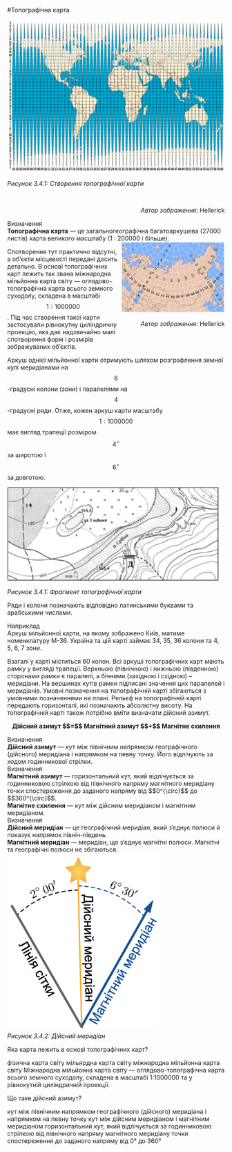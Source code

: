 #Топографічна карта

<div class="center">
<img src="pic9.png" width="570px" class="center"/>
<p><i>Рисунок 3.4.1:  Створення топографічної карти</i></p>
</div><br/>
<p align="right"><i>Автор зображення:</i> Hellerick</p>

<div class="eoz-wrap">
<span class="eoz">Визначення</span>
<div class="eoz-text">
<b>Топографiчна карта</b> — це загальногеографiчна багатоаркушева (27000 листiв) карта великого масштабу (1 : 200000 i бiльше).
</div>
</div>


<div style="float: right; margin: 0 0 10px 5px;">
<img src="pic10.jpg" width="240px"/>
<br/>
<p align="right"><i>Автор зображення:</i> Hellerick</p>
</div>


Спотворення тут практично відсутні, а об’єкти місцевості передані досить детально. В основі топографічних карт лежить так звана міжнародна мільйонна карта світу — оглядово-топографічна карта всього земного суходолу, складена в масштабі $$1: 1 000 000$$. Під час створення такої карти застосували рівнокутну циліндричну проекцію, яка дає надзвичайно малі спотворення форм і розмірів зображуваних об’єктів.

Аркуш однієї мільйонної карти отримують шляхом розграфлення земної кулі меридіанами на $$6$$-градусні колони (зони) і паралелями на $$4$$-градусні ряди. Отже, кожен аркуш карти масштабу $$1 : 1000 000$$ має вигляд трапеції розміром $$4^{\circ}$$ за широтою і $$6^{\circ}$$ за довготою.

<div class="center">
<img src="pic11.jpg" width="490px" class="center"/>
<p><i>Рисунок 3.4.1:  Фрагмент топографiчної карти</i></p>
</div>

Ряди і колони позначають відповідно латинськими буквами та арабськими числами. 

<p>
<div class="exmpl-wrap">
<span class="exmpl">Наприклад</span>
<div class="exmpl-text">
Аркуш мільйонної карти, на якому зображено Київ, матиме номенклатуру М-36. Україна та цій карті займає 34, 35, 36 колони та 4, 5, 6, 7 зони.
</div>
</div>
</p>

Взагалі у карті міститься 60 колон. Всі аркуші топографічних карт мають рамку у вигляді трапеції. Верхньою (північною) і нижньою (південною) сторонами рамки є паралелі, а бічними (західною і східною) – меридіани. На вершинах кутів рамки підписані значення цих паралелей і меридіанів. Умовні позначення на топографічній карті збігаються з умовними позначеннями на плані. Рельєф на топографічній карті передають горизонталі, які позначають абсолютну висоту. На
топографічній карті також потрібно вміти визначати дійсний азимут.

<p align="center">
<b>Дійсний азимут $$=$$ Магнітний азимут $$+$$ Mагнітне схилення</b>
</p>

<div class="eoz-wrap">
<span class="eoz">Визначення</span>
<div class="eoz-text">
<b>Дiйсний азимут</b> — кут мiж пiвнiчним напрямком географiчного (дiйсного) меридiана i напрямком на певну точку. Його вiдлiчують за ходом годинникової
стрiлки.
</div>
</div>

<div class="eoz-wrap">
<span class="eoz">Визначення</span>
<div class="eoz-text">
<b>Магнiтний азимут</b> — горизонтальний кут, який вiдлiчується за годинниковою
стрiлкою вiд пiвнiчного напряму магнiтного меридiану точки спостереження до
заданого напряму вiд $$0^{\circ}$$ до $$360^{\circ}$$.<br/>
<b>Магнiтне схилення</b> — кут мiж дiйсним меридiаном i магнiтним меридiаном.
</div>
</div>

<div class="eoz-wrap">
<span class="eoz">Визначення</span>
<div class="eoz-text">
<b>Дiйсний меридiан</b> — це географiчний меридiан, який з’єднує полюси й показує
напрямок пiвнiч-пiвдень.<br/>
<b>Магнiтний меридiан</b> — меридiан, що з’єднує магнiтнi полюси. Магнiтнi та географiчнi полюси не збігаються.
</div>
</div>

<div class="center">
<img src="merydian.jpg" width="350" alt="Дійсний меридіан" class="center"/>
<p style="margin-top: 5px;"><i>Рисунок 3.4.2:  Дійсний меридіан</i></p>
</div>


<quiz correctLabel="correct" incorrectLabel="incorrect" checkLabel="check"> 
    <question text="">
        <p>Яка карта лежить в основі топографічних карт?</p>
        <answer>фізична карта світу</answer>
        <answer>мільярдна карта світу</answer>
        <answer correct>міжнародна мільйонна карта світу</answer>
    <explanation>
        Міжнародна мільйонна карта світу — оглядово-топографічна карта всього земного суходолу, складена в масштабі 1:1000000 та у рівнокутній циліндричній проекції.
    </explanation>
    </question>
        <question text="">
        <p>Що таке дійсний азимут?</p>
        <answer correct>кут мiж пiвнiчним напрямком географiчного (дiйсного) меридiана i напрямком на певну точку</answer>
        <answer>кут мiж дiйсним меридiаном i магнiтним меридiаном</answer>
        <answer>горизонтальний кут, який вiдлiчується за годинниковою стрiлкою вiд пiвнiчного напряму магнiтного меридiану точки спостереження до заданого напряму вiд 0° до 360°</answer>
    </question>
</quiz>
